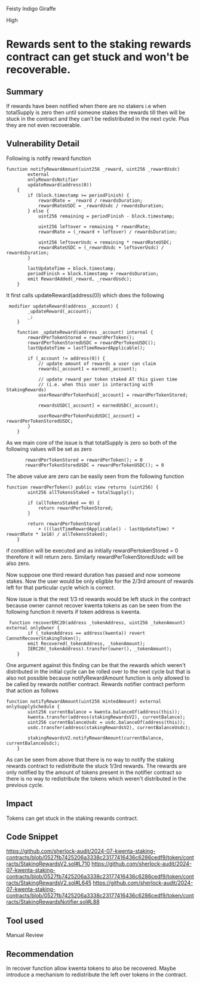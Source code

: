 Feisty Indigo Giraffe

High

# Rewards sent to the staking rewards contract can get stuck and won't be recoverable.

## Summary
If rewards have been notified when there are no stakers i.e when totalSupply is zero then until someone stakes the rewards till then will be stuck in the contract and they can't be redistributed in the next cycle. Plus they are not even recoverable.
## Vulnerability Detail
Following is notify reward function 
```solidity
function notifyRewardAmount(uint256 _reward, uint256 _rewardUsdc)
        external
        onlyRewardsNotifier
        updateReward(address(0))
    {
        if (block.timestamp >= periodFinish) {
            rewardRate = _reward / rewardsDuration;
            rewardRateUSDC = _rewardUsdc / rewardsDuration;
        } else {
            uint256 remaining = periodFinish - block.timestamp;

            uint256 leftover = remaining * rewardRate;
            rewardRate = (_reward + leftover) / rewardsDuration;

            uint256 leftoverUsdc = remaining * rewardRateUSDC;
            rewardRateUSDC = (_rewardUsdc + leftoverUsdc) / rewardsDuration;
        }

        lastUpdateTime = block.timestamp;
        periodFinish = block.timestamp + rewardsDuration;
        emit RewardAdded(_reward, _rewardUsdc);
    }
```
It first calls updateReward(address(0)) which does the following
```solidity
 modifier updateReward(address _account) {
        _updateReward(_account);
        _;
    }

    function _updateReward(address _account) internal {
        rewardPerTokenStored = rewardPerToken();
        rewardPerTokenStoredUSDC = rewardPerTokenUSDC();
        lastUpdateTime = lastTimeRewardApplicable();

        if (_account != address(0)) {
            // update amount of rewards a user can claim
            rewards[_account] = earned(_account);

            // update reward per token staked AT this given time
            // (i.e. when this user is interacting with StakingRewards)
            userRewardPerTokenPaid[_account] = rewardPerTokenStored;

            rewardsUSDC[_account] = earnedUSDC(_account);

            userRewardPerTokenPaidUSDC[_account] = rewardPerTokenStoredUSDC;
        }
    }
```
As we main core of the issue is that totalSupply is zero so both of the following values will be set as zero
 ```solidity
        rewardPerTokenStored = rewardPerToken(); = 0
        rewardPerTokenStoredUSDC = rewardPerTokenUSDC(); = 0
```
The above value are zero can be easily seen from the following function
```solidity
function rewardPerToken() public view returns (uint256) {
        uint256 allTokensStaked = totalSupply();

        if (allTokensStaked == 0) {
            return rewardPerTokenStored;
        }

        return rewardPerTokenStored
            + (((lastTimeRewardApplicable() - lastUpdateTime) * rewardRate * 1e18) / allTokensStaked);
    }
```
if condition will be executed and as initially rewardPertokenStored = 0 therefore it will return zero. Similarly rewardPerTokenStoredUsdc will be also zero.

Now suppose one third reward duration has passed and now someone stakes. Now the user would be only eligible for the 2/3rd amount of rewards left for that particular cycle which is correct. 

Now issue is that the rest 1/3 rd rewards would be left stuck in the contract because owner cannot recover kwenta tokens  as can be seen from the following function it reverts if token address is kwenta.
```solidity
 function recoverERC20(address _tokenAddress, uint256 _tokenAmount) external onlyOwner {
        if (_tokenAddress == address(kwenta)) revert CannotRecoverStakingToken();
        emit Recovered(_tokenAddress, _tokenAmount);
        IERC20(_tokenAddress).transfer(owner(), _tokenAmount);
    }
```
One argument against this finding can be that the rewards which weren't distributed in the initial cycle can be rolled over to the next cycle but that is also not possible because notifyRewardAmount function is only allowed to be called by rewards notifier contract.
Rewards notifier contract perform that action as follows
```solidity
function notifyRewardAmount(uint256 mintedAmount) external onlySupplySchedule {
        uint256 currentBalance = kwenta.balanceOf(address(this));
        kwenta.transfer(address(stakingRewardsV2), currentBalance);
        uint256 currentBalanceUsdc = usdc.balanceOf(address(this));
        usdc.transfer(address(stakingRewardsV2), currentBalanceUsdc);

        stakingRewardsV2.notifyRewardAmount(currentBalance, currentBalanceUsdc);
    }
```
As can be seen from above that there is no way to notify the staking rewards contract to redistribute the stuck 1/3rd rewards. The  rewards are only notified by the amount of tokens present in the notifier contract so there is no way to redistribute the tokens which weren't distributed in the previous cycle.
## Impact
Tokens can get stuck in the staking rewards contract.
## Code Snippet
https://github.com/sherlock-audit/2024-07-kwenta-staking-contracts/blob/0527fb7425206a3338c23177416436c6286cedf9/token/contracts/StakingRewardsV2.sol#L710
https://github.com/sherlock-audit/2024-07-kwenta-staking-contracts/blob/0527fb7425206a3338c23177416436c6286cedf9/token/contracts/StakingRewardsV2.sol#L645
https://github.com/sherlock-audit/2024-07-kwenta-staking-contracts/blob/0527fb7425206a3338c23177416436c6286cedf9/token/contracts/StakingRewardsNotifier.sol#L88
## Tool used

Manual Review

## Recommendation
In recover function allow kwenta tokens to also be recovered. Maybe introduce a mechanism to redistribute the left over tokens in the contract.